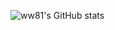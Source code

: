 ![ww81's GitHub stats](https://github-readme-stats.vercel.app/api?username=ww81&show_icons=true&theme=radical)

